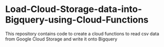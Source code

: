 # Load-Cloud-Storage-data-into-Bigquery-using-Cloud-Functions
This repository contains code to create a cloud functions to read csv data from Google Cloud Storage and write it onto Bigquery
